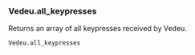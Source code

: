 ### Vedeu.all_keypresses
Returns an array of all keypresses received by Vedeu.

    Vedeu.all_keypresses
